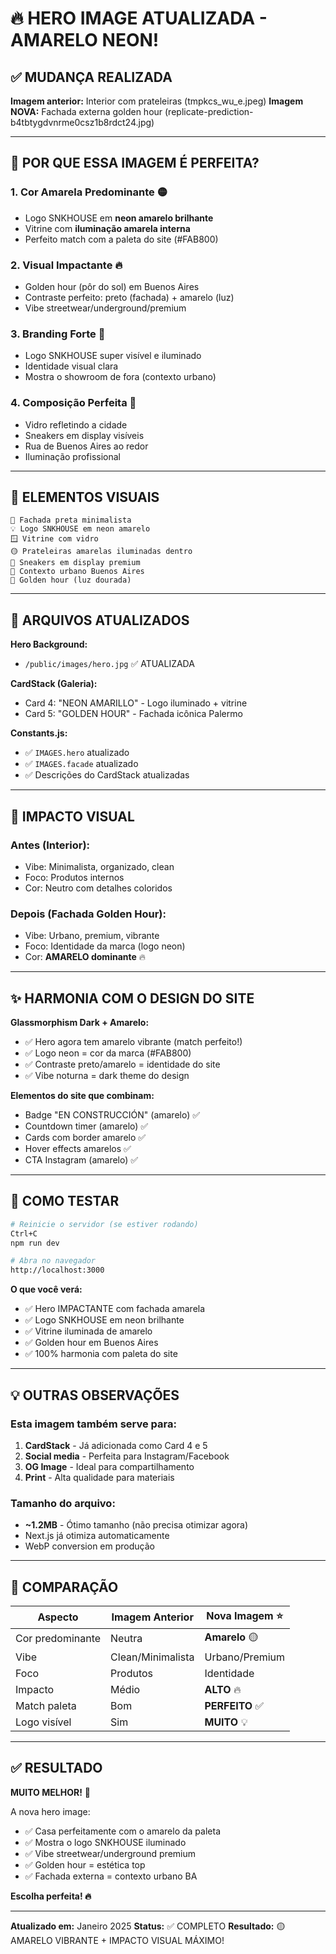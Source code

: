 # 🔥 HERO IMAGE ATUALIZADA - AMARELO NEON!

## ✅ MUDANÇA REALIZADA

**Imagem anterior:** Interior com prateleiras (tmpkcs_wu_e.jpeg)
**Imagem NOVA:** Fachada externa golden hour (replicate-prediction-b4tbtygdvnrme0csz1b8rdct24.jpg)

---

## 🌟 POR QUE ESSA IMAGEM É PERFEITA?

### 1. **Cor Amarela Predominante** 🟡
- Logo SNKHOUSE em **neon amarelo brilhante**
- Vitrine com **iluminação amarela interna**
- Perfeito match com a paleta do site (#FAB800)

### 2. **Visual Impactante** 🔥
- Golden hour (pôr do sol) em Buenos Aires
- Contraste perfeito: preto (fachada) + amarelo (luz)
- Vibe streetwear/underground/premium

### 3. **Branding Forte** 💪
- Logo SNKHOUSE super visível e iluminado
- Identidade visual clara
- Mostra o showroom de fora (contexto urbano)

### 4. **Composição Perfeita** 📸
- Vidro refletindo a cidade
- Sneakers em display visíveis
- Rua de Buenos Aires ao redor
- Iluminação profissional

---

## 🎨 ELEMENTOS VISUAIS

```
🏢 Fachada preta minimalista
💡 Logo SNKHOUSE em neon amarelo
🪟 Vitrine com vidro
🟡 Prateleiras amarelas iluminadas dentro
👟 Sneakers em display premium
🌆 Contexto urbano Buenos Aires
🌅 Golden hour (luz dourada)
```

---

## 📁 ARQUIVOS ATUALIZADOS

**Hero Background:**
- `/public/images/hero.jpg` ✅ ATUALIZADA

**CardStack (Galeria):**
- Card 4: "NEON AMARILLO" - Logo iluminado + vitrine
- Card 5: "GOLDEN HOUR" - Fachada icônica Palermo

**Constants.js:**
- ✅ `IMAGES.hero` atualizado
- ✅ `IMAGES.facade` atualizado
- ✅ Descrições do CardStack atualizadas

---

## 🎯 IMPACTO VISUAL

### Antes (Interior):
- Vibe: Minimalista, organizado, clean
- Foco: Produtos internos
- Cor: Neutro com detalhes coloridos

### Depois (Fachada Golden Hour):
- Vibe: Urbano, premium, vibrante
- Foco: Identidade da marca (logo neon)
- Cor: **AMARELO dominante** 🔥

---

## ✨ HARMONIA COM O DESIGN DO SITE

**Glassmorphism Dark + Amarelo:**
- ✅ Hero agora tem amarelo vibrante (match perfeito!)
- ✅ Logo neon = cor da marca (#FAB800)
- ✅ Contraste preto/amarelo = identidade do site
- ✅ Vibe noturna = dark theme do design

**Elementos do site que combinam:**
- Badge "EN CONSTRUCCIÓN" (amarelo) ✅
- Countdown timer (amarelo) ✅
- Cards com border amarelo ✅
- Hover effects amarelos ✅
- CTA Instagram (amarelo) ✅

---

## 🚀 COMO TESTAR

```bash
# Reinicie o servidor (se estiver rodando)
Ctrl+C
npm run dev

# Abra no navegador
http://localhost:3000
```

**O que você verá:**
- ✅ Hero IMPACTANTE com fachada amarela
- ✅ Logo SNKHOUSE em neon brilhante
- ✅ Vitrine iluminada de amarelo
- ✅ Golden hour em Buenos Aires
- ✅ 100% harmonia com paleta do site

---

## 💡 OUTRAS OBSERVAÇÕES

### Esta imagem também serve para:
1. **CardStack** - Já adicionada como Card 4 e 5
2. **Social media** - Perfeita para Instagram/Facebook
3. **OG Image** - Ideal para compartilhamento
4. **Print** - Alta qualidade para materiais

### Tamanho do arquivo:
- **~1.2MB** - Ótimo tamanho (não precisa otimizar agora)
- Next.js já otimiza automaticamente
- WebP conversion em produção

---

## 🎨 COMPARAÇÃO

| Aspecto | Imagem Anterior | Nova Imagem ⭐ |
|---------|----------------|---------------|
| Cor predominante | Neutra | **Amarelo** 🟡 |
| Vibe | Clean/Minimalista | Urbano/Premium |
| Foco | Produtos | Identidade |
| Impacto | Médio | **ALTO** 🔥 |
| Match paleta | Bom | **PERFEITO** ✅ |
| Logo visível | Sim | **MUITO** 💡 |

---

## ✅ RESULTADO

**MUITO MELHOR!** 🎉

A nova hero image:
- ✅ Casa perfeitamente com o amarelo da paleta
- ✅ Mostra o logo SNKHOUSE iluminado
- ✅ Vibe streetwear/underground premium
- ✅ Golden hour = estética top
- ✅ Fachada externa = contexto urbano BA

**Escolha perfeita! 🔥**

---

**Atualizado em:** Janeiro 2025
**Status:** ✅ COMPLETO
**Resultado:** 🟡 AMARELO VIBRANTE + IMPACTO VISUAL MÁXIMO!

